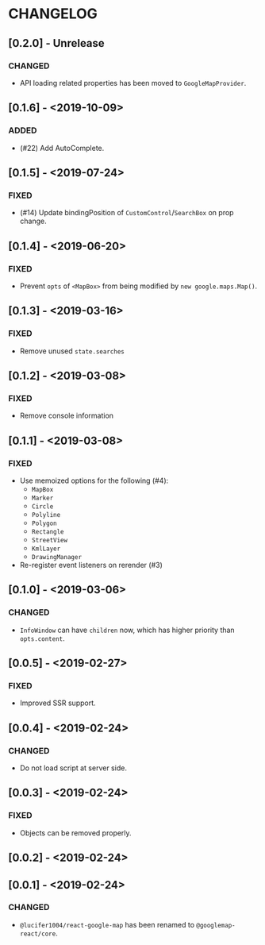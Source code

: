 # CHANGELOG

## [0.2.0] - Unrelease

### CHANGED

- API loading related properties has been moved to `GoogleMapProvider`.

## [0.1.6] - <2019-10-09>

### ADDED

- (#22) Add AutoComplete.

## [0.1.5] - <2019-07-24>

### FIXED

- (#14) Update bindingPosition of `CustomControl`/`SearchBox` on prop change.

## [0.1.4] - <2019-06-20>

### FIXED

- Prevent `opts` of `<MapBox>` from being modified by `new google.maps.Map()`.

## [0.1.3] - <2019-03-16>

### FIXED

- Remove unused `state.searches`

## [0.1.2] - <2019-03-08>

### FIXED

- Remove console information

## [0.1.1] - <2019-03-08>

### FIXED

- Use memoized options for the following (#4):
  - `MapBox`
  - `Marker`
  - `Circle`
  - `Polyline`
  - `Polygon`
  - `Rectangle`
  - `StreetView`
  - `KmlLayer`
  - `DrawingManager`
- Re-register event listeners on rerender (#3)

## [0.1.0] - <2019-03-06>

### CHANGED

- `InfoWindow` can have `children` now, which has higher priority than
  `opts.content`.

## [0.0.5] - <2019-02-27>

### FIXED

- Improved SSR support.

## [0.0.4] - <2019-02-24>

### CHANGED

- Do not load script at server side.

## [0.0.3] - <2019-02-24>

### FIXED

- Objects can be removed properly.

## [0.0.2] - <2019-02-24>

## [0.0.1] - <2019-02-24>

### CHANGED

- `@lucifer1004/react-google-map` has been renamed to `@googlemap-react/core`.
